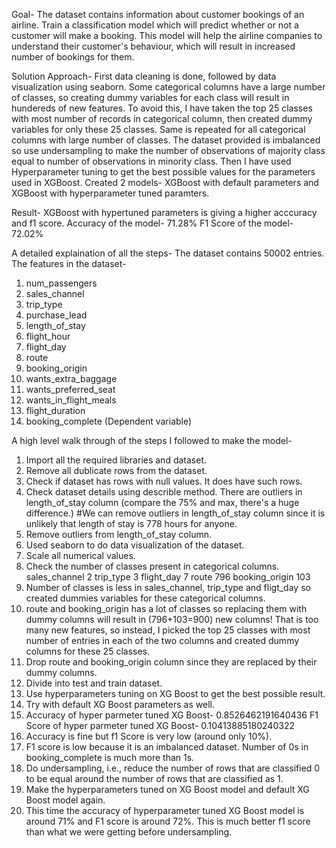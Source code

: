 Goal- The dataset contains information about customer bookings of an airline. Train a classification model which will predict whether or not a customer will make a booking. This model will help the airline companies to understand their customer's behaviour, which will result in increased number of bookings for them.

Solution Approach- First data cleaning is done, followed by data visualization using seaborn.
Some categorical columns have a large number of classes, so creating dummy variables for each class will result in hundereds of new features. To avoid this, I have taken the top 25 classes with most number of records in categorical column, then created dummy variables for only these 25 classes. Same is repeated for all categorical columns with large number of classes.
The dataset provided is imbalanced so use undersampling to make the number of observations of majority class equal to number of observations in minority class. 
Then I have used Hyperparameter tuning to get the best possible values for the parameters used in XGBoost.
Created 2 models- XGBoost with default parameters and XGBoost with hyperparameter tuned paramters.

Result- XGBoost with hypertuned parameters is giving a higher acccuracy and f1 score.
Accuracy of the model- 71.28% 
F1 Score of the model- 72.02%

A detailed explaination of all the steps-
The dataset contains 50002 entries.
The features in the dataset-
1. num_passengers
2. sales_channel
3. trip_type
4. purchase_lead
5. length_of_stay
6. flight_hour
7. flight_day
8. route
9. booking_origin
10. wants_extra_baggage
11. wants_preferred_seat
12. wants_in_flight_meals
13. flight_duration
14. booking_complete (Dependent variable)

A high level walk through of the steps I followed to make the model-
1. Import all the required libraries and dataset.
2. Remove all dublicate rows from the dataset.
3. Check if dataset has rows with null values. It does have such rows.
4. Check dataset details using describle method. There are outliers in length_of_stay column (compare the 75% and max, there's a huge difference.)
#We can remove outliers in length_of_stay column since it is unlikely that length of stay is 778 hours for anyone.
5. Remove outliers from length_of_stay column.
6. Used seaborn to do data visualization of the dataset.
7. Scale all numerical values.
8. Check the number of classes present in categorical columns.
   sales_channel     2
   trip_type     3
   flight_day     7
   route     796
   booking_origin     103
9. Number of classes is less in sales_channel, trip_type and fligt_day so created dummies variables for these categorical columns.
10. route and booking_origin has a lot of classes so replacing them with dummy columns will result in (796+103=900) new columns! That is too many new features, so instead, I picked the top 25 classes with most number of entries in each of the two columns and created dummy columns for these 25 classes.
11. Drop route and booking_origin column since they are replaced by their dummy columns.
12. Divide into test and train dataset.
13. Use hyperparameters tuning on XG Boost to get the best possible result.
14. Try with default XG Boost parameters as well.
15. Accuracy of hyper parmeter tuned XG Boost- 0.8526462191640436
    F1 Score of hyper parmeter tuned XG Boost- 0.10413885180240322
16. Accuracy is fine but f1 Score is very low (around only 10%).
17. F1 score is low because it is an imbalanced dataset. Number of 0s in booking_complete is much more than 1s. 
18. Do undersampling, i.e., reduce the number of rows that are classified 0 to be equal around the number of rows that are classified as 1.
19. Make the hyperparameters tuned on XG Boost model and default XG Boost model again.
20. This time the accuracy of hyperparameter tuned XG Boost model is around 71% and F1 score is around 72%.
    This is much better f1 score than what we were getting before undersampling. 
